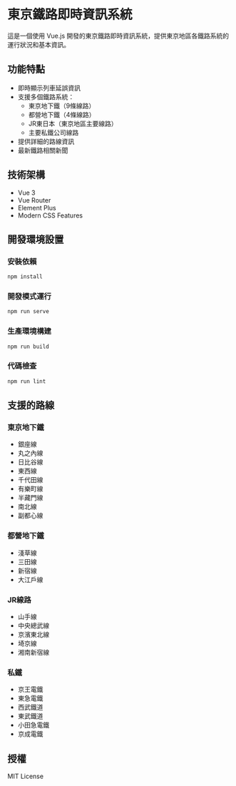 # 東京鐵路即時資訊系統

這是一個使用 Vue.js 開發的東京鐵路即時資訊系統，提供東京地區各鐵路系統的運行狀況和基本資訊。

## 功能特點

- 即時顯示列車延誤資訊
- 支援多個鐵路系統：
  - 東京地下鐵（9條線路）
  - 都營地下鐵（4條線路）
  - JR東日本（東京地區主要線路）
  - 主要私鐵公司線路
- 提供詳細的路線資訊
- 最新鐵路相關新聞

## 技術架構

- Vue 3
- Vue Router
- Element Plus
- Modern CSS Features

## 開發環境設置

### 安裝依賴
```bash
npm install
```

### 開發模式運行
```bash
npm run serve
```

### 生產環境構建
```bash
npm run build
```

### 代碼檢查
```bash
npm run lint
```

## 支援的路線

### 東京地下鐵
- 銀座線
- 丸之內線
- 日比谷線
- 東西線
- 千代田線
- 有樂町線
- 半藏門線
- 南北線
- 副都心線

### 都營地下鐵
- 淺草線
- 三田線
- 新宿線
- 大江戶線

### JR線路
- 山手線
- 中央總武線
- 京濱東北線
- 埼京線
- 湘南新宿線

### 私鐵
- 京王電鐵
- 東急電鐵
- 西武鐵道
- 東武鐵道
- 小田急電鐵
- 京成電鐵

## 授權
MIT License
